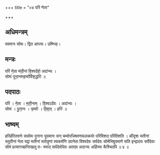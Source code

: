+++
title = "०४ परि णेता"

+++
## अधिमन्त्रम्
पवमानः सोमः। द्वित आप्त्यः। उष्णिक्।

## मन्त्रः
परि॑ णे॒ता म॑ती॒नां वि॒श्वदे॑वो॒ अदा॑भ्यः ।  
सोमः॑ पुना॒नश्च॒म्वो॑र्विश॒द्धरिः॑ ॥

## पदपाठः
परि॑ । ने॒ता । म॒ती॒नाम् । वि॒श्वऽदे॑वः । अदा॑भ्यः ।  
सोमः॑ । पु॒ना॒नः । च॒म्वोः॑ । वि॒श॒त् । हरिः॑ ॥

## भाष्यम्
हरिर्हरितवर्णः ससोमः पुनानः पूयमानः सन् चम्वोरधिषवणफलकयोः परिविशत् परिविशति । कीदृशः मतीनां स्तुतीनां नेता यद्वा मतीनां स्तोतॄणां स्वकर्मणि उपनेता विश्वदेवः सर्वदेवः सोमेभिषूयमाणे सति इन्द्रादयः सर्वेदेवाः सोमं प्रत्यागच्छन्तिखलु त- स्मात् सर्वदेवोपेतः अतएव अदाभ्यः अहिंस्यः कैश्चिदपि ॥ ४ ॥